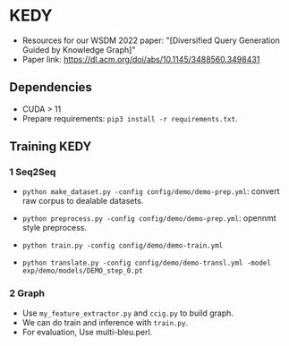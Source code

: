 # KEDY

- Resources for our WSDM 2022 paper: "[Diversified Query Generation Guided by Knowledge Graph]"
- Paper link: https://dl.acm.org/doi/abs/10.1145/3488560.3498431

## Dependencies

- CUDA > 11
- Prepare requirements: `pip3 install -r requirements.txt`.

## Training KEDY

### 1 Seq2Seq

- `python make_dataset.py -config config/demo/demo-prep.yml`: convert raw corpus to dealable datasets.
- `python preprocess.py -config config/demo/demo-prep.yml`: opennmt style preprocess.

- `python train.py -config config/demo/demo-train.yml`

- `python translate.py -config config/demo/demo-transl.yml -model exp/demo/models/DEMO_step_0.pt`

### 2 Graph

- Use `my_feature_extractor.py` and `ccig.py` to build graph.
- We can do train and inference with `train.py`.
- For evaluation, Use multi-bleu.perl.
